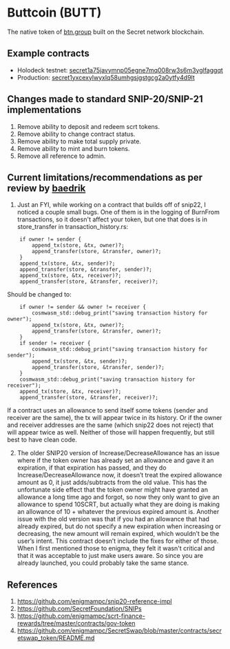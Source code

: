 # Buttcoin (BUTT)
The native token of [btn.group](https://btn.group) built on the Secret network blockchain.

## Example contracts
* Holodeck testnet: [secret1a75javymnp05egne7mq008rw3s6m3yglfaggqt](https://secretnodes.com/secret/chains/holodeck-2/contracts/secret1a75javymnp05egne7mq008rw3s6m3yglfaggqt)
* Production: [secret1yxcexylwyxlq58umhgsjgstgcg2a0ytfy4d9lt](https://secretnodes.com/secret/chains/secret-2/contracts/secret1yxcexylwyxlq58umhgsjgstgcg2a0ytfy4d9lt)

## Changes made to standard SNIP-20/SNIP-21 implementations 
1. Remove ability to deposit and redeem scrt tokens.
2. Remove ability to change contract status.
3. Remove ability to make total supply private.
4. Remove ability to mint and burn tokens.
5. Remove all reference to admin.

## Current limitations/recommendations as per review by [baedrik](https://github.com/baedrik)
1. Just an FYI, while working on a contract that builds off of snip22, I noticed a couple small bugs. One of them is in the logging of BurnFrom transactions, so it doesn't affect your token, but one that does is in store_transfer in transaction_history.rs:
```
    if owner != sender {
        append_tx(store, &tx, owner)?;
        append_transfer(store, &transfer, owner)?;
    }
    append_tx(store, &tx, sender)?;
    append_transfer(store, &transfer, sender)?;
    append_tx(store, &tx, receiver)?;
    append_transfer(store, &transfer, receiver)?;
```
Should be changed to:
```
    if owner != sender && owner != receiver {
        cosmwasm_std::debug_print("saving transaction history for owner");
        append_tx(store, &tx, owner)?;
        append_transfer(store, &transfer, owner)?;
    }
    if sender != receiver {
        cosmwasm_std::debug_print("saving transaction history for sender");
        append_tx(store, &tx, sender)?;
        append_transfer(store, &transfer, sender)?;
    }
    cosmwasm_std::debug_print("saving transaction history for receiver");
    append_tx(store, &tx, receiver)?;
    append_transfer(store, &transfer, receiver)?;
```
If a contract uses an allowance to send itself some tokens (sender and receiver are the same), the tx will appear twice in its history. Or if the owner and receiver addresses are the same (which snip22 does not reject) that will appear twice as well. Neither of those will happen frequently, but still best to have clean code.

2. The older SNIP20 version of Increase/DecreaseAllowance has an issue where if the token owner has already set an allowance and gave it an expiration, if that expiration has passed, and they do Increase/DecreaseAllowance now, it doesn’t treat the expired allowance amount as 0, it just adds/subtracts from the old value.  This has the unfortunate side effect that the token owner might have granted an allowance a long time ago and forgot, so now they only want to give an allowance to spend 10SCRT, but actually what they are doing is making an allowance of 10 + whatever the previous expired amount is. Another issue with the old version was that if you had an allowance that had already expired, but do not specify a new expiration when increasing or decreasing, the new amount will remain expired, which wouldn’t be the user’s intent. This contract doesn’t include the fixes for either of those. When I first mentioned those to enigma, they felt it wasn't critical and that it was acceptable to just make users aware. So since you are already launched, you could probably take the same stance.

## References
1. https://github.com/enigmampc/snip20-reference-impl
2. https://github.com/SecretFoundation/SNIPs
3. https://github.com/enigmampc/scrt-finance-rewards/tree/master/contracts/gov-token
4. https://github.com/enigmampc/SecretSwap/blob/master/contracts/secretswap_token/README.md
